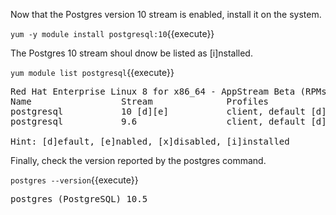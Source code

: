 Now that the Postgres version 10 stream is enabled, install it on the system.

`yum -y module install postgresql:10`{{execute}}

The Postgres 10 stream shoul dnow be listed as [i]nstalled.

`yum module list postgresql`{{execute}}

<pre class="file">
Red Hat Enterprise Linux 8 for x86_64 - AppStream Beta (RPMs)
Name                 Stream              Profiles                         Summary
postgresql           10 [d][e]           client, default [d] [i]          postgresql module
postgresql           9.6                 client, default [d]              postgresql module

Hint: [d]efault, [e]nabled, [x]disabled, [i]installed
</pre>

Finally, check the version reported by the postgres command.

`postgres --version`{{execute}}

<pre class="file">
postgres (PostgreSQL) 10.5
</pre>
